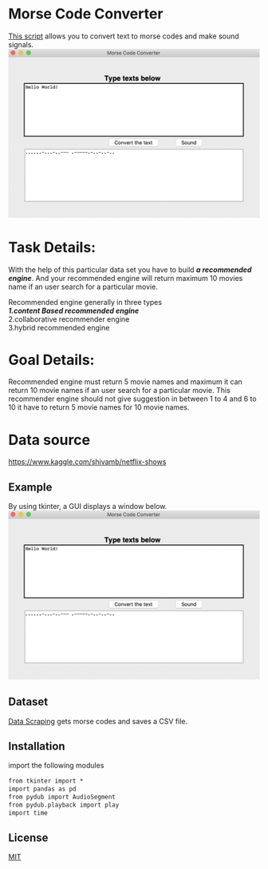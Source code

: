 # Morse Code Converter
[This script](https://github.com/taishi-nammoto/morse-code-GUI-/blob/main/main.py) allows you to convert text to morse codes and make sound signals.
<img src="https://github.com/taishi-nammoto/morse-code-GUI-/blob/main/Data/sample_img.png">

# Task Details:
With the help of this particular data set you have to build ***a recommended engine***. And your recommended engine will return maximum 10 movies name if an user search for a particular movie.


Recommended engine generally in three types <br>
***1.content Based recommended engine*** <br>
2.collaborative recommender engine <br>
3.hybrid recommended engine


# Goal Details:
Recommended engine must return 5 movie names and maximum it can return 10 movie names if an user search for a particular movie. This recommender engine should not give suggestion in between 1 to 4 and 6 to 10 it have to return 5 movie names for 10 movie names.


# Data source
https://www.kaggle.com/shivamb/netflix-shows



## Example 
By using tkinter, a GUI displays a window below. <br>
<img src="https://github.com/taishi-nammoto/morse-code-GUI-/blob/main/Data/sample_img.png" width="600">

## Dataset
[Data Scraping](https://github.com/taishi-nammoto/morse-code-GUI-/blob/main/data_scraping.ipynb) gets morse codes and saves a CSV file. 

## Installation 
import the following modules
```
from tkinter import *
import pandas as pd 
from pydub import AudioSegment
from pydub.playback import play
import time
```

## License
[MIT](https://choosealicense.com/licenses/mit/)
